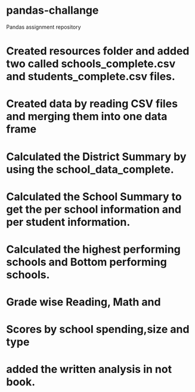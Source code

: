# pandas-challange
Pandas assignment repository
# Created resources folder and added two called schools_complete.csv and students_complete.csv files.
# Created data by reading CSV files and merging them into one data frame
# Calculated the District Summary by using the school_data_complete.
# Calculated the School Summary to get the per school information and per student information.
# Calculated the highest performing schools and Bottom performing schools.
# Grade wise Reading, Math and 
# Scores by school spending,size and type
# added the written analysis in not book.

     
   
